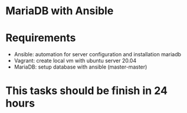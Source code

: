 # MariaDB with Ansible

# Requirements
- Ansible: automation for server configuration and installation mariadb
- Vagrant: create local vm with ubuntu server 20.04
- MariaDB: setup database with ansible (master-master)

# This tasks should be finish in 24 hours
